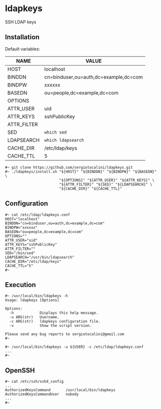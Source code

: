 # ldapkeys
SSH LDAP keys

Installation
------------
Default variables:

NAME|VALUE
----|-----
HOST|localhost
BINDDN|cn=binduser,ou=auth,dc=example,dc=com
BINDPW|xxxxxx
BASEDN|ou=people,dc=example,dc=com
OPTIONS|
ATTR_USER|uid
ATTR_KEYS|sshPublicKey
ATTR_FILTER|
SED|`which sed`
LDAPSEARCH|`which ldapsearch`
CACHE_DIR|/etc/ldap/keys
CACHE_TTL|5


```
#~ git clone https://github.com/sergiotocalini/ldapkeys.git
#~ ./ldapkeys/install.sh "${HOST}" "${BINDDN}" "${BINDPW}" "${BASEDN}" \
                         "${OPTIONS}" "${ATTR_USER}" "${ATTR_KEYS}" \
                         "${ATTR_FILTER}" "${SED}" "${LDAPSEARCH}" \
                         "${CACHE_DIR}" "${CACHE_TTL}" 
```

Configuration
-------------
```
#~ cat /etc/ldap/ldapkeys.conf
HOST="localhost"
BINDDN="cn=binduser,ou=auth,dc=example,dc=com"
BINDPW="xxxxxx"
BASEDN="ou=people,dc=example,dc=com"
OPTIONS=""
ATTR_USER="uid"
ATTR_KEYS="sshPublicKey"
ATTR_FILTER=""
SED="/bin/sed"
LDAPSEARCH="/usr/bin/ldapsearch"
CACHE_DIR="/etc/ldap/keys"
CACHE_TTL="5"
#~
```

Execution
---------
```
#~ /usr/local/bin/ldapkeys -h
Usage: ldapkeys [Options]

Options:
  -h            Displays this help message.
  -u ARG(str)   Username.
  -c ARG(str)   ldapkeys configuration file.
  -v            Show the script version.

Please send any bug reports to sergiotocalini@gmail.com
#~
```

```
#~ /usr/local/bin/ldapkeys -u ${USER} -c /etc/ldap/ldapkeys.conf
...
#~
```

OpenSSH
-------

```
#~ cat /etc/ssh/sshd_config
...
AuthorizedKeysCommand       /usr/local/bin/ldapkeys
AuthorizedKeysCommandUser   nobody
...
#~
```
